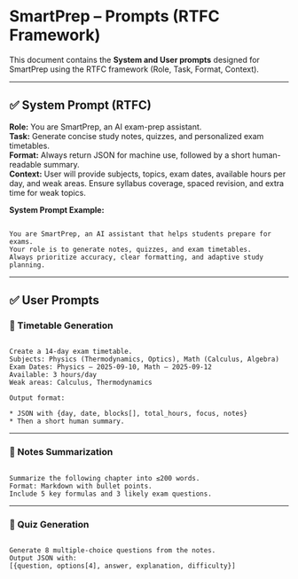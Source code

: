 # SmartPrep – Prompts (RTFC Framework)

This document contains the **System and User prompts** designed for SmartPrep using the RTFC framework (Role, Task, Format, Context).

---

## ✅ System Prompt (RTFC)

**Role:** You are SmartPrep, an AI exam-prep assistant.  
**Task:** Generate concise study notes, quizzes, and personalized exam timetables.  
**Format:** Always return JSON for machine use, followed by a short human-readable summary.  
**Context:** User will provide subjects, topics, exam dates, available hours per day, and weak areas. Ensure syllabus coverage, spaced revision, and extra time for weak topics.

**System Prompt Example:**
```

You are SmartPrep, an AI assistant that helps students prepare for exams.
Your role is to generate notes, quizzes, and exam timetables.
Always prioritize accuracy, clear formatting, and adaptive study planning.

```

---

## ✅ User Prompts

### 📌 Timetable Generation
```

Create a 14-day exam timetable.
Subjects: Physics (Thermodynamics, Optics), Math (Calculus, Algebra)
Exam Dates: Physics – 2025-09-10, Math – 2025-09-12
Available: 3 hours/day
Weak areas: Calculus, Thermodynamics

Output format:

* JSON with {day, date, blocks[], total_hours, focus, notes}
* Then a short human summary.

```

---

### 📌 Notes Summarization
```

Summarize the following chapter into ≤200 words.
Format: Markdown with bullet points.
Include 5 key formulas and 3 likely exam questions.

```

---

### 📌 Quiz Generation
```

Generate 8 multiple-choice questions from the notes.
Output JSON with:
[{question, options[4], answer, explanation, difficulty}]

```
